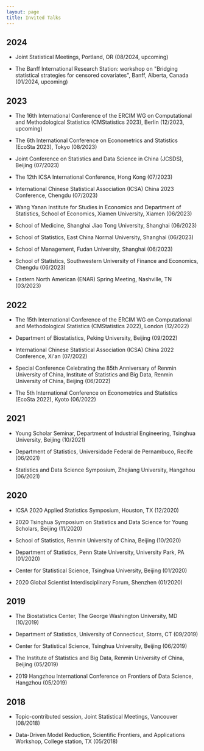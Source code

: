 ```yaml
---
layout: page
title: Invited Talks
---
```


## 2024 ##

- Joint Statistical Meetings, Portland, OR (08/2024, upcoming)

- The Banff International Research Station: workshop on "Bridging statistical strategies for censored covariates", Banff, Alberta, Canada (01/2024, upcoming)

## 2023 ##

- The 16th International Conference of the ERCIM WG on Computational and Methodological Statistics (CMStatistics 2023), Berlin (12/2023, upcoming)

- The 6th International Conference on Econometrics and Statistics (EcoSta 2023), Tokyo (08/2023)

- Joint Conference on Statistics and Data Science in China (JCSDS), Beijing (07/2023) 

- The 12th ICSA International Conference, Hong Kong (07/2023)

- International Chinese Statistical Association (ICSA) China 2023 Conference, Chengdu (07/2023)

- Wang Yanan Institute for Studies in Economics and Department of Statistics, School of Economics, Xiamen University, Xiamen (06/2023)

- School of Medicine, Shanghai Jiao Tong University, Shanghai (06/2023)

- School of Statistics, East China Normal University, Shanghai (06/2023)

- School of Management, Fudan University, Shanghai (06/2023)

- School of Statistics, Southwestern University of Finance and Economics, Chengdu (06/2023)

- Eastern North American (ENAR) Spring Meeting,  Nashville, TN (03/2023)

## 2022 ##

- The 15th International Conference of the ERCIM WG on Computational and Methodological Statistics (CMStatistics 2022), London (12/2022)

- Department of Biostatistics, Peking University, Beijing (09/2022)

- International Chinese Statistical Association (ICSA) China 2022 Conference, Xi'an (07/2022)

- Special Conference Celebrating the 85th Anniversary of Renmin University of China, Institute of Statistics and Big Data, Renmin University of China, Beijing (06/2022)

- The 5th International Conference on Econometrics and Statistics (EcoSta 2022), Kyoto (06/2022)

## 2021 ##

- Young Scholar Seminar, Department of Industrial Engineering, Tsinghua University, Beijing (10/2021)

- Department of Statistics, Universidade Federal de Pernambuco, Recife (06/2021)

- Statistics and Data Science Symposium, Zhejiang University, Hangzhou (06/2021)

## 2020 ##

- ICSA 2020 Applied Statistics Symposium, Houston, TX (12/2020)

- 2020 Tsinghua Symposium on Statistics and Data Science for Young Scholars, Beijing (11/2020)

- School of Statistics, Renmin University of China, Beijing (10/2020)

- Department of Statistics, Penn State University, University Park, PA (01/2020)

- Center for Statistical Science, Tsinghua University, Beijing (01/2020)

- 2020 Global Scientist Interdisciplinary Forum, Shenzhen (01/2020)

## 2019 ##

- The Biostatistics Center, The George Washington University, MD (10/2019)

- Department of Statistics, University of Connecticut, Storrs, CT (09/2019)

- Center for Statistical Science, Tsinghua University, Beijing (06/2019)

- The Institute of Statistics and Big Data, Renmin University of China, Beijing (05/2019)

- 2019 Hangzhou International Conference on Frontiers of Data Science, Hangzhou (05/2019)

## 2018 ##

- Topic-contributed session, Joint Statistical Meetings, Vancouver (08/2018)

- Data-Driven Model Reduction, Scientific Frontiers, and Applications Workshop, College station, TX (05/2018)

